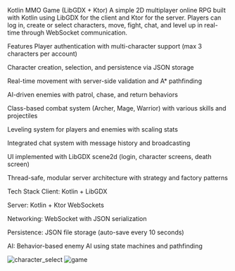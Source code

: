 Kotlin MMO Game (LibGDX + Ktor)
A simple 2D multiplayer online RPG built with Kotlin using LibGDX for the client and Ktor for the server.
Players can log in, create or select characters, move, fight, chat, and level up in real-time through WebSocket communication.

Features
Player authentication with multi-character support (max 3 characters per account)

Character creation, selection, and persistence via JSON storage

Real-time movement with server-side validation and A* pathfinding

AI-driven enemies with patrol, chase, and return behaviors

Class-based combat system (Archer, Mage, Warrior) with various skills and projectiles

Leveling system for players and enemies with scaling stats

Integrated chat system with message history and broadcasting

UI implemented with LibGDX scene2d (login, character screens, death screen)

Thread-safe, modular server architecture with strategy and factory patterns

Tech Stack
Client: Kotlin + LibGDX

Server: Kotlin + Ktor WebSockets

Networking: WebSocket with JSON serialization

Persistence: JSON file storage (auto-save every 10 seconds)

AI: Behavior-based enemy AI using state machines and pathfinding

![character_select](https://github.com/user-attachments/assets/9899cc8e-88b3-4f78-a8cd-098edb64d6fd)
![game](https://github.com/user-attachments/assets/d02c3e9a-8687-4437-a160-cf128019eae3)

